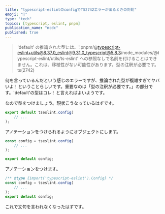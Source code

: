 ```yaml
---
title: "typescript-eslintのconfigでTS2742エラーが出るときの対処"
emoji: "🔧"
type: "tech"
topics: [typescript, eslint, pnpm]
publication_name: "ncdc"
published: true
---
```


> 'default' の推論された型には、'.pnpm/@typescript-eslint+utils@8.37.0_eslint@9.31.0_typescript@5.8.3/node_modules/@typescript-eslint/utils/ts-eslint' への参照なしで名前を付けることはできません。これは、移植性がない可能性があります。型の注釈が必要です。ts(2742)

何を言っているんだという感じのエラーですが、推論された型が複雑すぎてヤバいよ！ということらしいです。重要なのは「型の注釈が必要です。」の部分です。'default'の型はコレ！と言えればよいようです。

なので型をつけましょう。現状こうなっているはずです。

<!-- prettier-ignore -->
```js
export default tseslint.config(
    // ... 
);
```

アノテーションをつけられるようにオブジェクトにします。

<!-- prettier-ignore -->
```js
const config = tseslint.config(
    // ...
);

export default config;
```

アノテーションをつけます。

<!-- prettier-ignore -->
```js
/** @type {import('typescript-eslint').Config} */
const config = tseslint.config(
    // ...
);
export default config;
```

これで文句を言われなくなったはずです。
